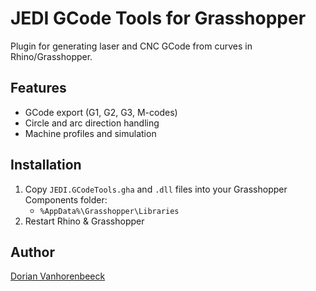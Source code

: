 # JEDI GCode Tools for Grasshopper

Plugin for generating laser and CNC GCode from curves in Rhino/Grasshopper.

## Features
- GCode export (G1, G2, G3, M-codes)
- Circle and arc direction handling
- Machine profiles and simulation

## Installation
1. Copy `JEDI.GCodeTools.gha` and `.dll` files into your Grasshopper Components folder:
   - `%AppData%\Grasshopper\Libraries`
2. Restart Rhino & Grasshopper

## Author
[Dorian Vanhorenbeeck](https://www.dv-concept.be)
